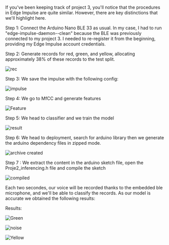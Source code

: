 If you've been keeping track of project 3, you'll notice that the procedures in Edge Impulse are quite similar. However, there are key distinctions that we'll highlight here.

Step 1: Connect the Arduino Nano BLE 33 as usual. In my case, I had to run "edge-impulse-daemon--clean" because the BLE was previously connected to my project 3. I needed to re-register it from the beginning, providing my Edge Impulse account credentials.

Step 2: Generate records for red, green, and yellow, allocating approximately 38% of these records to the test split.

![rec](https://github.com/Omar-PRG/Tiny-ML/assets/93102956/cf42d986-259c-4a09-8c39-f0ad56487ea5)


Step 3: We save the impulse with the following config:

![impulse](https://github.com/Omar-PRG/Tiny-ML/assets/93102956/fabb6ab6-b5b9-4679-b640-1a0f74738c6b)


Step 4: We go to MfCC and generate features

![Feature](https://github.com/Omar-PRG/Tiny-ML/assets/93102956/ac03b8b1-152b-4511-8500-10568049ec8a)

Step 5: We head to classifier and we train the model

![result](https://github.com/Omar-PRG/Tiny-ML/assets/93102956/e3051a3c-7611-4980-9381-5690d9b5a66e)


Step 6: We head to deployment, search for arduino library then we generate the arduino dependency files in zipped mode.

![archive created](https://github.com/Omar-PRG/Tiny-ML/assets/93102956/deecc943-e4e1-4fbe-a95a-a13c1e33d514)


Step 7 : We extract the content in the arduino sketch file, open the Proje2_inferencing.h file and compile the sketch

![compiled](https://github.com/Omar-PRG/Tiny-ML/assets/93102956/c1031d11-00b0-423e-9395-c2f9182824ca)

Each two secondes, our voice will be recorded thanks to the embedded ble microphone, and we'll be able to classify the records. As our model is accurate we obtained the following results:

Results:


![Green](https://github.com/Omar-PRG/Tiny-ML/assets/93102956/bb99df00-3e1b-444f-8c5d-2532dabe2205)


![noise](https://github.com/Omar-PRG/Tiny-ML/assets/93102956/a8df57a8-8ca5-41ce-8a75-5a78ea2d4f69)

![Yellow](https://github.com/Omar-PRG/Tiny-ML/assets/93102956/38ac801d-b40a-4b8f-9e0c-8a20df658136)
